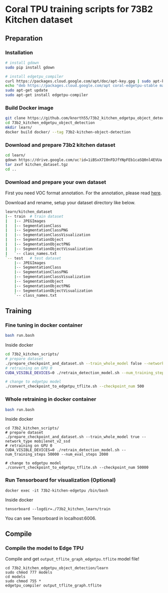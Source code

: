 # Coral TPU training scripts for 73B2 Kitchen dataset

## Preparation

### Installation

```bash
# install gdown
sudo pip install gdown

# install edgetpu_compiler
curl https://packages.cloud.google.com/apt/doc/apt-key.gpg | sudo apt-key add -
echo "deb https://packages.cloud.google.com/apt coral-edgetpu-stable main" | sudo tee /etc/apt/sources.list.d/coral-edgetpu.list
sudo apt-get update
sudo apt-get install edgetpu-compiler
```

### Build Docker image

```bash
git clone https://github.com/knorth55/73b2_kitchen_edgetpu_object_detection.git
cd 73b2_kitchen_edgetpu_object_detection
mkdir learn/
docker build docker/ --tag 73b2-kitchen-object-detection
```

### Download and prepare 73b2 kitchen dataset

```bash
cd learn/
gdown https://drive.google.com/uc?id=1iBSxX7I0nFDJfYNpFEb1caSQ0nl4EVUa
tar zxvf kitchen_dataset.tgz
cd ..
```

### Download and prepare your own dataset

First you need VOC format annotation.
For the annotation, please read [here](https://jsk-docs.readthedocs.io/projects/jsk_recognition/en/latest/deep_learning_with_image_dataset/annotate_images_with_labelme.html).

Download and rename, setup your dataset directory like below.

```bash
learn/kitchen_dataset
|-- train  # train dataset
|   |-- JPEGImages
|   |-- SegmentationClass
|   |-- SegmentationClassPNG
|   |-- SegmentationClassVisualization
|   |-- SegmentationObject
|   |-- SegmentationObjectPNG
|   |-- SegmentationObjectVisualization
|   `-- class_names.txt
`-- test   # test dataset
    |-- JPEGImages
    |-- SegmentationClass
    |-- SegmentationClassPNG
    |-- SegmentationClassVisualization
    |-- SegmentationObject
    |-- SegmentationObjectPNG
    |-- SegmentationObjectVisualization
    `-- class_names.txt
```

## Training

### Fine tuning in docker container

```bash
bash run.bash
```

Inside docker

```bash
cd 73b2_kitchen_scripts/
# prepare dataset
./prepare_checkpoint_and_dataset.sh --train_whole_model false --network_type mobilenet_v2_ssd
# retraining on GPU 0
CUDA_VISIBLE_DEVICES=0 ./retrain_detection_model.sh --num_training_steps 500 --num_eval_steps 100 

# change to edgetpu model
./convert_checkpoint_to_edgetpu_tflite.sh --checkpoint_num 500
```

### Whole retraining in docker container

```bash
bash run.bash
```

Inside docker

```
cd 73b2_kitchen_scripts/
# prepare dataset
./prepare_checkpoint_and_dataset.sh --train_whole_model true --network_type mobilenet_v2_ssd
# retraining on GPU 0
CUDA_VISIBLE_DEVICES=0 ./retrain_detection_model.sh --num_training_steps 50000 --num_eval_steps 2000 

# change to edgetpu model
./convert_checkpoint_to_edgetpu_tflite.sh --checkpoint_num 50000
```

### Run Tensorboard for visualization (Optional)

```
docker exec -it 73b2-kitchen-edgetpu /bin/bash
```

Inside docker

```
tensorboard --logdir=./73b2_kitchen_learn/train
```

You can see Tensorboard in localhost:6006.

## Compile

### Compile the model to Edge TPU

Compile and get `output_tflite_graph_edgetpu.tflite` model file!

```
cd 73b2_kitchen_edgetpu_object_detection/learn
sudo chmod 777 models
cd models
sudo chmod 755 *
edgetpu_compiler output_tflite_graph.tflite
```
